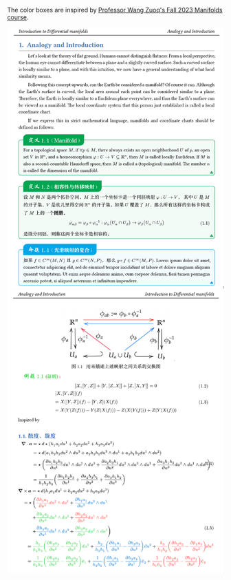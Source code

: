 The color boxes are inspired by [Professor Wang Zuoq's Fall 2023 Manifolds course](http://staff.ustc.edu.cn/~wangzuoq/Courses/23F-Manifolds/Notes/Lec01.pdf).


![page1](figures/page1.png)
![page2](figures/page2.png)
